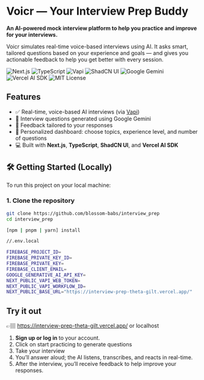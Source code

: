 # Voicr — Your Interview Prep Buddy

**An AI-powered mock interview platform to help you practice and improve for your interviews.**

Voicr simulates real-time voice-based interviews using AI. It asks smart, tailored questions based on your experience and goals — and gives you actionable feedback to help you get better with every session.

![Next.js](https://img.shields.io/badge/Next.js-000?style=for-the-badge&logo=next.js&logoColor=white)
![TypeScript](https://img.shields.io/badge/TypeScript-3178c6?style=for-the-badge&logo=typescript&logoColor=white)
![Vapi](https://img.shields.io/badge/Vapi_AI-voice--powered-blueviolet?style=for-the-badge)
![ShadCN UI](https://img.shields.io/badge/ShadCN--UI-%23121212?style=for-the-badge)
![Google Gemini](https://img.shields.io/badge/Gemini-Google-blue?style=for-the-badge&logo=google)
![Vercel AI SDK](https://img.shields.io/badge/Vercel--AI--SDK-000?style=for-the-badge&logo=vercel)
![MIT License](https://img.shields.io/badge/License-MIT-green?style=for-the-badge)

## Features

- ✅ Real-time, voice-based AI interviews (via [Vapi](https://vapi.ai))
- 🧠 Interview questions generated using Google Gemini
- 💬 Feedback tailored to your responses
- 👤 Personalized dashboard: choose topics, experience level, and number of questions
- 💻 Built with **Next.js**, **TypeScript**, **ShadCN UI**, and **Vercel AI SDK**


## 🛠️ Getting Started (Locally)

To run this project on your local machine:

### 1. Clone the repository

```bash
git clone https://github.com/blossom-babs/interview_prep
cd interview_prep

[npm | pnpm | yarn] install

//.env.local

FIREBASE_PROJECT_ID=
FIREBASE_PRIVATE_KEY_ID=
FIREBASE_PRIVATE_KEY=
FIREBASE_CLIENT_EMAIL=
GOOGLE_GENERATIVE_AI_API_KEY=
NEXT_PUBLIC_VAPI_WEB_TOKEN=
NEXT_PUBLIC_VAPI_WORKFLOW_ID=
NEXT_PUBLIC_BASE_URL="https://interview-prep-theta-gilt.vercel.app/"

```
## Try it out
👉🏽 https://interview-prep-theta-gilt.vercel.app/  or localhost

1. **Sign up or log in** to your account.
2. Click on start practicing to generate questions
3. Take your interview
4. You’ll answer aloud; the AI listens, transcribes, and reacts in real-time.
5. After the interview, you’ll receive feedback to help improve your responses.


